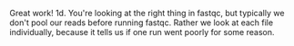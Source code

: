 Great work!
1d. You're looking at the right thing in fastqc, but typically we don't pool our reads before running fastqc. Rather we look at each file individually, because it tells us if one run went poorly for some reason.
